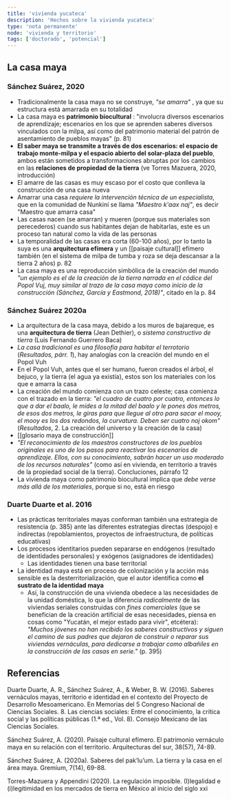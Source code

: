 ```yaml
---
title: 'vivienda yucateca'
description: 'Hechos sobre la vivienda yucateca'
type: 'nota permanente'
node: 'vivienda y territorio'
tags: ['doctorado', 'potencial']
---
```


## La casa maya

### Sánchez Suárez, 2020

- Tradicionalmente la casa maya no se construye, *"se amarra"* , ya que su estructura está amarrada en su totalidad
- La casa maya es **patrimonio biocultural** : "involucra diversos escenarios de aprendizaje; escenarios en los que se aprenden saberes diversos vinculados con la milpa, así como del patrimonio material del patrón de asentamiento de pueblos mayas" (p. 81)
- **El saber maya se transmite a través de dos escenarios: el espacio de trabajo monte-milpa y el espacio abierto del solar-plaza del pueblo**, ambos están sometidos a transformaciones abruptas por los cambios en las **relaciones de propiedad de la tierra** (ve Torres Mazuera, 2020, introducción)
- El amarre de las casas es muy escaso por el costo que conlleva la construcción de una casa nueva
- Amarrar una casa *requiere la intervención técnica de un especialista*, que en la comunidad de Nunkiní se llama *"Maestro k'aax naj"*, es decir "Maestro que amarra casa"
- Las casas nacen (se amarran) y mueren (porque sus materiales son perecederos) cuando sus habitantes dejan de habitarlas, este es un proceso tan natural como la vida de las personas
- La temporalidad de las casas era corta (60-100 años), por lo tanto la suya es una **arquitectura efímera** y un [[paisaje cultural]] efímero también (en el sistema de milpa de tumba y roza se deja descansar a la tierra 2 años) p. 82
- La casa maya es una reproducción simbólica de la creación del mundo *"un ejemplo es el de la creación de la tierra narrada en el códice del Popol Vuj, muy similar al trazo de la casa maya como inicio de la construcción (Sánchez, García y Eastmond, 2018)"*, citado en la p. 84


### Sánchez Suárez 2020a

- La arquitectura de la casa maya, debido a los muros de bajareque, es una **arquitectura de tierra** (Jean Dethier), o *sistema constructivo de tierra* (Luis Fernando Guerrero Baca)
- *La casa tradicional es una filosofía para habitar el terrotorio* (*Resultados, párr. 1*), hay analogías con la creación del mundo en el Popol Vuh
- En el Popol Vuh, antes que el ser humano, fueron creados el árbol, el bejuco, y la tierra (el agua ya existía), estos son los materiales con los que e amarra la casa
- La creación del mundo comienza con un trazo celeste; casa comienza con el trazado en la tierra: *"el cuadro de cuatro por cuatro, entonces lo que a dar el baalo, le mides a la mitad del baalo y le pones dos metros, de esos dos metros, le giras para que llegue al otro para sacar el mooy, el mooy es los dos redondos, la curvatura. Deben ser cuatro noj okom"* (*Resultados*, 2. La creación del universo y la creación de la casa)
- [[glosario maya de construcción]]
- *"El reconocimiento de los maestros constructores de los pueblos originales es uno de los pasos para reactivar los escenarios de aprendizaje. Ellos, con su conocimiento, sabrán hacer un uso moderado de los recursos naturales"* (como así en vivienda, en territorio a través de la propiedad social de la tierra). Concluciones, párrafo 12
- La vivienda maya como patrimonio biocultural implica que *debe verse más allá de los materiales*, porque si no, está en riesgo


### Duarte Duarte et al. 2016

- Las prácticas territoriales mayas conforman también una estrategia de resistencia (p. 385) ante las diferentes estrategias directas (despojo) e indirectas (repoblamientos, proyectos de infraestructura, de políticas educativas)
- Los procesos identitarios pueden separarse en endógenos (resultado de identidades personales) y exógenos (asignadores de identidades)
	- Las identidades tienen una base territorial
- La identidad maya está en proceso de colonización y la acción más sensible es la desterritorialización, que el autor identifica como **el sustrato de la identidad maya**
	- Así, la construcción de una vivienda obedece a las necesidades de la unidad doméstica, lo que la diferencia *radicalmente* de las viviendas seriales construidas con *fines comerciales* (que se benefician de la creación artificial de esas necesidades, piensa en cosas como "Yucatán, el mejor estado para vivir", etcétera): *"Muchos jóvenes no han recibido los saberes constructivos y siguen el camino de sus padres que dejaron de construir o reparar sus viviendas vernáculas, para dedicarse a trabajar como albañiles en la construcción de las casas en serie."* (p. 395)

## Referencias 

Duarte Duarte, A. R., Sánchez Suárez, A., & Weber, B. W. (2016). Saberes vernáculos mayas, territorio e identidad en el contexto del Proyecto de Desarrollo Mesoamericano. En Memorias del 5 Congreso Nacional de Ciencias Sociales. 8. Las ciencias sociales: Entre el conocimiento, la crítica social y las políticas públicas (1.ª ed., Vol. 8). Consejo Mexicano de las Ciencias Sociales.

Sánchez Suárez, A. (2020). Paisaje cultural efímero. El patrimonio vernáculo maya en su relación con el territorio. Arquitecturas del sur, 38(57), 74-89.

Sánchez Suárez, A. (2020a). Saberes del pak’lu’um. La tierra y la casa en el área maya. Gremium, 7(14), 69-88.

Torres-Mazuera y Appendini (2020). La regulación imposible. (I)legalidad e (i)legitimidad en los mercados  de tierra en México al inicio del siglo xxi 